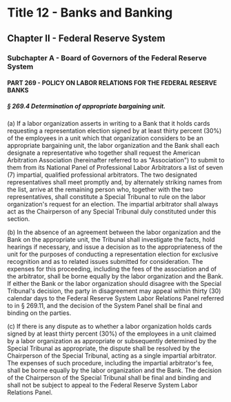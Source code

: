 
# Title 12 - Banks and Banking
## Chapter II - Federal Reserve System
### Subchapter A - Board of Governors of the Federal Reserve System
#### PART 269 - POLICY ON LABOR RELATIONS FOR THE FEDERAL RESERVE BANKS
##### § 269.4 Determination of appropriate bargaining unit.

(a) If a labor organization asserts in writing to a Bank that it holds cards requesting a representation election signed by at least thirty percent (30%) of the employees in a unit which that organization considers to be an appropriate bargaining unit, the labor organization and the Bank shall each designate a representative who together shall request the American Arbitration Association (hereinafter referred to as "Association") to submit to them from its National Panel of Professional Labor Arbitrators a list of seven (7) impartial, qualified professional arbitrators. The two designated representatives shall meet promptly and, by alternately striking names from the list, arrive at the remaining person who, together with the two representatives, shall constitute a Special Tribunal to rule on the labor organization's request for an election. The impartial arbitrator shall always act as the Chairperson of any Special Tribunal duly constituted under this section.

(b) In the absence of an agreement between the labor organization and the Bank on the appropriate unit, the Tribunal shall investigate the facts, hold hearings if necessary, and issue a decision as to the appropriateness of the unit for the purposes of conducting a representation election for exclusive recognition and as to related issues submitted for consideration. The expenses for this proceeding, including the fees of the association and of the arbitrator, shall be borne equally by the labor organization and the Bank. If either the Bank or the labor organization should disagree with the Special Tribunal's decision, the party in disagreement may appeal within thirty (30) calendar days to the Federal Reserve System Labor Relations Panel referred to in § 269.11, and the decision of the System Panel shall be final and binding on the parties.

(c) If there is any dispute as to whether a labor organization holds cards signed by at least thirty percent (30%) of the employees in a unit claimed by a labor organization as appropriate or subsequently determined by the Special Tribunal as appropriate, the dispute shall be resolved by the Chairperson of the Special Tribunal, acting as a single impartial arbitrator. The expenses of such procedure, including the impartial arbitrator's fee, shall be borne equally by the labor organization and the Bank. The decision of the Chairperson of the Special Tribunal shall be final and binding and shall not be subject to appeal to the Federal Reserve System Labor Relations Panel.
